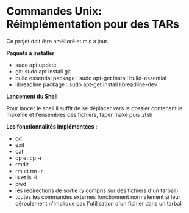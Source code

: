 # Commandes Unix: Réimplémentation pour des TARs

Ce projet doit être amélioré et mis à jour.

**Paquets à installer**

* sudo apt update
* git: sudo apt install git
* build essential package : sudo apt-get install build-essential
* libreadline package : sudo apt-get install libreadline-dev

**Lancement du Shell**

Pour lancer le shell il suffit de se déplacer vers le dossier contenant le makefile et l'ensembles des fichiers, taper make puis ./tsh

**Les fonctionnalités implémentées :**

*  cd
*  exit
*  cat
*  cp et cp -r
*  rmdir
*  rm et rm -r
*  ls et ls -l
*  pwd
*  les redirections de sortie (y compris sur des fichiers d'un tarball)
*  toutes les commandes externes fonctionnent normalement si leur déroulement n'implique pas l'utilisation d'un fichier dans un tarball
